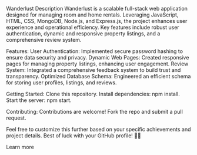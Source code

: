 Wanderlust
Description
Wanderlust is a scalable full-stack web application designed for managing room and home rentals. Leveraging JavaScript, HTML, CSS, MongoDB, Node.js, and Express.js, the project enhances user experience and operational efficiency. Key features include robust user authentication, dynamic and responsive property listings, and a comprehensive review system.

Features:
User Authentication:
Implemented secure password hashing to ensure data security and privacy.
Dynamic Web Pages:
Created responsive pages for managing property listings, enhancing user engagement.
Review System:
Integrated a comprehensive feedback system to build trust and transparency.
Optimized Database Schema:
Engineered an efficient schema for storing user profiles, listings, and reviews.



Getting Started:
Clone this repository.
Install dependencies: npm install.
Start the server: npm start.

Contributing:
Contributions are welcome! Fork the repo and submit a pull request.

Feel free to customize this further based on your specific achievements and project details. Best of luck with your GitHub profile! 🌟🚀

Learn more
